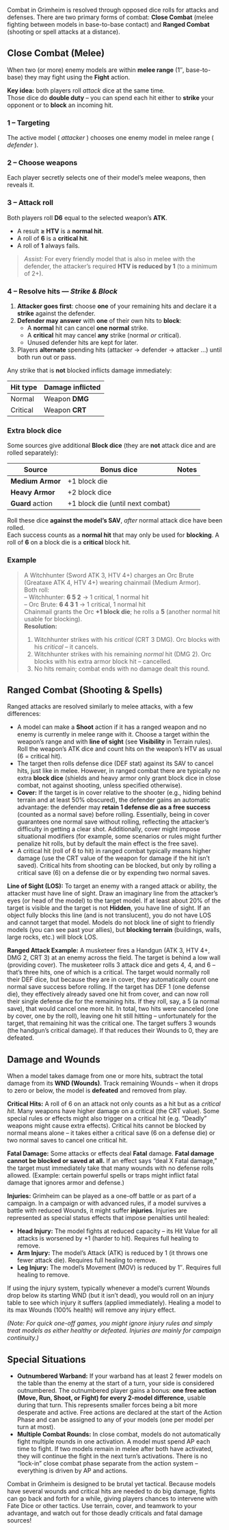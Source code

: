 Combat in Grimheim is resolved through opposed dice rolls for attacks and defenses. There are two primary forms of combat: **Close Combat** (melee fighting between models in base-to-base contact) and **Ranged Combat** (shooting or spell attacks at a distance).

## Close Combat (Melee)

When two (or more) enemy models are within **melee range** (1″, base-to-base) they may fight using the **Fight** action.

**Key idea:** both players roll *attack* dice at the same time.  
Those dice do **double duty** – you can spend each hit either to **strike** your opponent or to **block** an incoming hit.

### 1 – Targeting  
The active model ( *attacker* ) chooses one enemy model in melee range ( *defender* ).
### 2 – Choose weapons  
Each player secretly selects one of their model’s melee weapons, then reveals it.
### 3 – Attack roll  
Both players roll **D6** equal to the selected weapon’s **ATK**.  
- A result **≥ HTV** is a **normal hit**.  
- A roll of **6** is a **critical hit**.  
- A roll of **1** always fails.

> *Assist:* For every friendly model that is also in melee with the defender, the attacker’s required **HTV is reduced by 1** (to a minimum of 2+).

### 4 – Resolve hits — *Strike & Block*  
1. **Attacker goes first**: choose **one** of your remaining hits and declare it a **strike** against the defender.  
2. **Defender may answer** with **one** of their own hits to **block**:  
   - A **normal** hit can cancel **one normal** strike.  
   - A **critical** hit may cancel **any** strike (normal *or* critical).  
   - Unused defender hits are kept for later.
3. Players **alternate** spending hits (attacker → defender → attacker …) until both run out or pass.

Any strike that is **not** blocked inflicts damage immediately:

| Hit type | Damage inflicted |
|----------|------------------|
| Normal   | Weapon **DMG**   |
| Critical | Weapon **CRT**   |

### Extra block dice  
Some sources give additional **Block dice** (they are **not** attack dice and are rolled separately):

| Source | Bonus dice | Notes |
|--------|------------|-------|
| **Medium Armor** | +1 block die |
| **Heavy Armor**  | +2 block dice |
| **Guard** action | +1 block die (until next combat) |

Roll these dice **against the model’s SAV**, *after* normal attack dice have been rolled.  
Each success counts as a **normal hit** that may only be used for **blocking**. A roll of **6** on a block die is a **critical** block hit.

### Example

> A Witchhunter (Sword ATK 3, HTV 4+) charges an Orc Brute (Greataxe ATK 4, HTV 4+) wearing chainmail (Medium Armor).  
> Both roll:  
> – Witchhunter: **6 5 2** → 1 critical, 1 normal hit  
> – Orc Brute: **6 4 3 1** → 1 critical, 1 normal hit  
> Chainmail grants the Orc **+1 block die**; he rolls a **5** (another normal hit usable for blocking).  
> **Resolution:**  
> 1. Witchhunter strikes with his *critical* (CRT 3 DMG). Orc blocks with his *critical* – it cancels.  
> 2. Witchhunter strikes with his remaining *normal* hit (DMG 2). Orc blocks with his extra armor block hit – cancelled.  
> 3. No hits remain; combat ends with no damage dealt this round.



## Ranged Combat (Shooting & Spells)

Ranged attacks are resolved similarly to melee attacks, with a few differences:

- A model can make a **Shoot** action if it has a ranged weapon and no enemy is currently in melee range with it. Choose a target within the weapon’s range and with **line of sight** (see **Visibility** in Terrain rules). Roll the weapon’s ATK dice and count hits on the weapon’s HTV as usual (6 = critical hit).
- The target then rolls defense dice (DEF stat) against its SAV to cancel hits, just like in melee. However, in ranged combat there are typically no extra **block dice** (shields and heavy armor only grant block dice in close combat, not against shooting, unless specified otherwise).
- **Cover:** If the target is in cover relative to the shooter (e.g., hiding behind terrain and at least 50% obscured), the defender gains an automatic advantage: the defender may **retain 1 defense die as a free success** (counted as a normal save) before rolling. Essentially, being in cover guarantees one normal save without rolling, reflecting the attacker’s difficulty in getting a clear shot. Additionally, cover might impose situational modifiers (for example, some scenarios or rules might further penalize hit rolls, but by default the main effect is the free save).
- A critical hit (roll of 6 to hit) in ranged combat typically means higher damage (use the CRT value of the weapon for damage if the hit isn’t saved). Critical hits from shooting can be blocked, but only by rolling a critical save (6) on a defense die or by expending two normal saves.

**Line of Sight (LOS):** To target an enemy with a ranged attack or ability, the attacker must have line of sight. Draw an imaginary line from the attacker’s eyes (or head of the model) to the target model. If at least about 20% of the target is visible and the target is not **Hidden**, you have line of sight. If an object fully blocks this line (and is not translucent), you do not have LOS and cannot target that model. Models do not block line of sight to friendly models (you can see past your allies), but **blocking terrain** (buildings, walls, large rocks, etc.) will block LOS.

**Ranged Attack Example:** A musketeer fires a Handgun (ATK 3, HTV 4+, DMG 2, CRT 3) at an enemy across the field. The target is behind a low wall (providing cover). The musketeer rolls 3 attack dice and gets 4, 4, and 6 – that’s three hits, one of which is a critical. The target would normally roll their DEF dice, but because they are in cover, they automatically count one normal save success before rolling. If the target has DEF 1 (one defense die), they effectively already saved one hit from cover, and can now roll their single defense die for the remaining hits. If they roll, say, a 5 (a normal save), that would cancel one more hit. In total, two hits were canceled (one by cover, one by the roll), leaving one hit still hitting – unfortunately for the target, that remaining hit was the critical one. The target suffers 3 wounds (the handgun’s critical damage). If that reduces their Wounds to 0, they are defeated.

## Damage and Wounds

When a model takes damage from one or more hits, subtract the total damage from its **WND (Wounds)**. Track remaining Wounds – when it drops to zero or below, the model is **defeated** and removed from play.

**Critical Hits:** A roll of 6 on an attack not only counts as a hit but as a *critical hit*. Many weapons have higher damage on a critical (the CRT value). Some special rules or effects might also trigger on a critical hit (e.g. “Deadly” weapons might cause extra effects). Critical hits cannot be blocked by normal means alone – it takes either a critical save (6 on a defense die) or two normal saves to cancel one critical hit.

**Fatal Damage:** Some attacks or effects deal **Fatal** damage. **Fatal damage cannot be blocked or saved at all.** If an effect says “deal X Fatal damage,” the target must immediately take that many wounds with no defense rolls allowed. (Example: certain powerful spells or traps might inflict fatal damage that ignores armor and defense.)

**Injuries:** Grimheim can be played as a one-off battle or as part of a campaign. In a campaign or with advanced rules, if a model survives a battle with reduced Wounds, it might suffer **injuries**. Injuries are represented as special status effects that impose penalties until healed:
- **Head Injury:** The model fights at reduced capacity – its Hit Value for all attacks is worsened by +1 (harder to hit). Requires full healing to remove.
- **Arm Injury:** The model’s Attack (ATK) is reduced by 1 (it throws one fewer attack die). Requires full healing to remove.
- **Leg Injury:** The model’s Movement (MOV) is reduced by 1″. Requires full healing to remove.

If using the injury system, typically whenever a model’s current Wounds drop below its starting WND (but it isn’t dead), you would roll on an injury table to see which injury it suffers (applied immediately). Healing a model to its max Wounds (100% health) will remove any injury effect.

*(Note: For quick one-off games, you might ignore injury rules and simply treat models as either healthy or defeated. Injuries are mainly for campaign continuity.)*

## Special Situations

- **Outnumbered Warband:** If your warband has at least 2 fewer models on the table than the enemy at the start of a turn, your side is considered outnumbered. The outnumbered player gains a bonus: **one free action (Move, Run, Shoot, or Fight) for every 2-model difference**, usable during that turn. This represents smaller forces being a bit more desperate and active. Free actions are declared at the start of the Action Phase and can be assigned to any of your models (one per model per turn at most).
- **Multiple Combat Rounds:** In close combat, models do not automatically fight multiple rounds in one activation. A model must spend AP each time to fight. If two models remain in melee after both have activated, they will continue the fight in the next turn’s activations. There is no “lock-in” close combat phase separate from the action system – everything is driven by AP and actions.

Combat in Grimheim is designed to be brutal yet tactical. Because models have several wounds and critical hits are needed to do big damage, fights can go back and forth for a while, giving players chances to intervene with Fate Dice or other tactics. Use terrain, cover, and teamwork to your advantage, and watch out for those deadly criticals and fatal damage sources!
